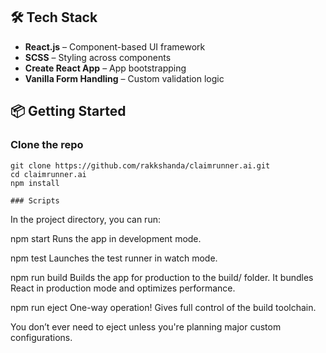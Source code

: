 ## 🛠️ Tech Stack

- **React.js** – Component-based UI framework  
- **SCSS** – Styling across components  
- **Create React App** – App bootstrapping  
- **Vanilla Form Handling** – Custom validation logic  

## 📦 Getting Started

### Clone the repo
```
git clone https://github.com/rakkshanda/claimrunner.ai.git
cd claimrunner.ai
npm install

### Scripts
```
In the project directory, you can run:

npm start
Runs the app in development mode.

npm test
Launches the test runner in watch mode.

npm run build
Builds the app for production to the build/ folder. It bundles React in production mode and optimizes performance.

npm run eject
One-way operation! Gives full control of the build toolchain.

You don’t ever need to eject unless you're planning major custom configurations.


